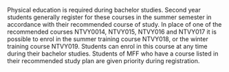 Physical education is required during bachelor studies. Second year students generally register for these courses in the summer semester in accordance with their recommended course of study. In place of one of the recommended courses NTVY0014, NTVY015, NTVY016 and NTVY017 it is possible to enrol in the summer training course NTVY018, or the winter training course NTVY019. Students can enrol in this course at any time during their bachelor studies. Students of MFF who have a course listed in their recommended study plan are given priority during registration.
